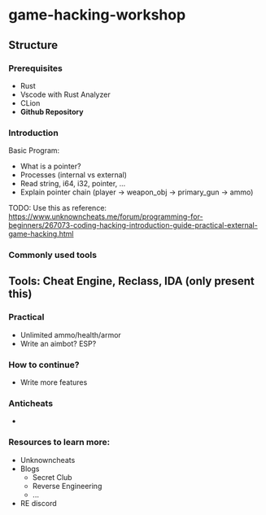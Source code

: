 # game-hacking-workshop


## Structure


### Prerequisites

- Rust
- Vscode with Rust Analyzer
- CLion
- **Github Repository**

### Introduction

Basic Program: 
- What is a pointer? 
- Processes (internal vs external)
- Read string, i64, i32, pointer, ...
- Explain pointer chain (player -> weapon_obj -> primary_gun -> ammo)

TODO: Use this as reference: https://www.unknowncheats.me/forum/programming-for-beginners/267073-coding-hacking-introduction-guide-practical-external-game-hacking.html

### Commonly used tools

Tools: Cheat Engine, Reclass, IDA   (only present this)
- 

### Practical

- Unlimited ammo/health/armor
- Write an aimbot? ESP?


### How to continue?

- Write more features


### Anticheats

- 

### Resources to learn more: 
- Unknowncheats
- Blogs 
  - Secret Club
  - Reverse Engineering
  - ...
- RE discord